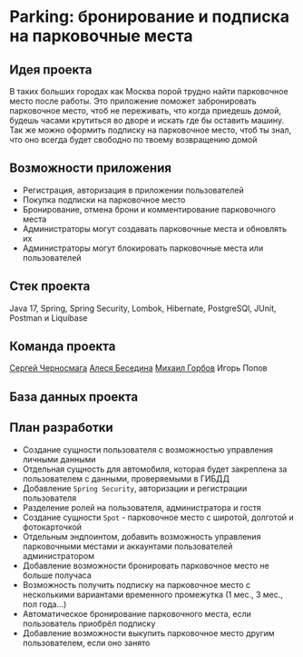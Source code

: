 # Parking: бронирование и подписка на парковочные места

## Идея проекта

В таких больших городах как Москва порой трудно найти парковочное место после работы. Это приложение поможет
забронировать парковочное место, чтоб не переживать, что когда приедешь домой, будешь часами крутиться во дворе и
искать где бы оставить машину. Так же можно оформить подписку на парковочное место, чтоб ты знал, что оно всегда будет
свободно по твоему возвращению домой

## Возможности приложения

* Регистрация, авторизация в приложении пользователей
* Покупка подписки на парковочное место
* Бронирование, отмена брони и комментирование парковочного места
* Администраторы могут создавать парковочные места и обновлять их
* Администраторы могут блокировать парковочные места или пользователей

## Стек проекта

Java 17, Spring, Spring Security, Lombok, Hibernate, PostgreSQl, JUnit, Postman и Liquibase

## Команда проекта

[Сергей Черносмага](https://github.com/Chernosmaga)
[Алеся Беседина](https://github.com/alesya87)
[Михаил Горбов](https://github.com/marmeladov98)
Игорь Попов

## База данных проекта


## План разработки

* Создание сущности пользователя с возможностью управления личными данными
* Отдельная сущность для автомобиля, которая будет закреплена за пользователем с данными, проверяемыми в ГИБДД
* Добавление `Spring Security`, авторизации и регистрации пользователя
* Разделение ролей на пользователя, администратора и гостя
* Создание сущности `Spot` - парковочное место с широтой, долготой и фотокарточкой
* Отдельным эндпоинтом, добавить возможность управления парковочными местами и аккаунтами пользователей администратором
* Добавление возможности бронировать парковочное место не больше получаса
* Возможность получить подписку на парковочное место с несколькими вариантами временного промежутка (1 мес., 3 мес., пол года...)
* Автоматическое бронирование парковочного места, если пользователь приобрёл подписку
* Добавление возможности выкупить парковочное место другим пользователем, если оно занято
